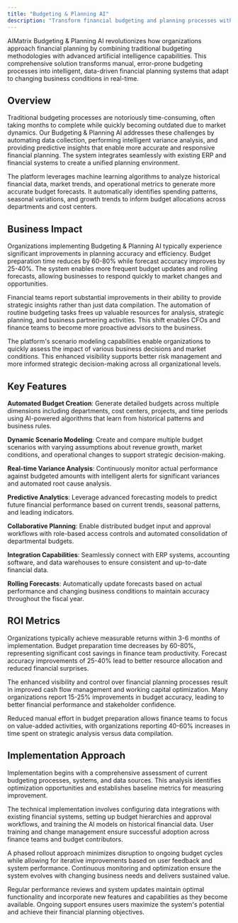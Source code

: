```yaml
---
title: "Budgeting & Planning AI"
description: "Transform financial budgeting and planning processes with AI-powered forecasting, scenario modeling, and automated budget variance analysis."
---
```


AIMatrix Budgeting & Planning AI revolutionizes how organizations approach financial planning by combining traditional budgeting methodologies with advanced artificial intelligence capabilities. This comprehensive solution transforms manual, error-prone budgeting processes into intelligent, data-driven financial planning systems that adapt to changing business conditions in real-time.

## Overview

Traditional budgeting processes are notoriously time-consuming, often taking months to complete while quickly becoming outdated due to market dynamics. Our Budgeting & Planning AI addresses these challenges by automating data collection, performing intelligent variance analysis, and providing predictive insights that enable more accurate and responsive financial planning. The system integrates seamlessly with existing ERP and financial systems to create a unified planning environment.

The platform leverages machine learning algorithms to analyze historical financial data, market trends, and operational metrics to generate more accurate budget forecasts. It automatically identifies spending patterns, seasonal variations, and growth trends to inform budget allocations across departments and cost centers.

## Business Impact

Organizations implementing Budgeting & Planning AI typically experience significant improvements in planning accuracy and efficiency. Budget preparation time reduces by 60-80% while forecast accuracy improves by 25-40%. The system enables more frequent budget updates and rolling forecasts, allowing businesses to respond quickly to market changes and opportunities.

Financial teams report substantial improvements in their ability to provide strategic insights rather than just data compilation. The automation of routine budgeting tasks frees up valuable resources for analysis, strategic planning, and business partnering activities. This shift enables CFOs and finance teams to become more proactive advisors to the business.

The platform's scenario modeling capabilities enable organizations to quickly assess the impact of various business decisions and market conditions. This enhanced visibility supports better risk management and more informed strategic decision-making across all organizational levels.

## Key Features

**Automated Budget Creation**: Generate detailed budgets across multiple dimensions including departments, cost centers, projects, and time periods using AI-powered algorithms that learn from historical patterns and business rules.

**Dynamic Scenario Modeling**: Create and compare multiple budget scenarios with varying assumptions about revenue growth, market conditions, and operational changes to support strategic decision-making.

**Real-time Variance Analysis**: Continuously monitor actual performance against budgeted amounts with intelligent alerts for significant variances and automated root cause analysis.

**Predictive Analytics**: Leverage advanced forecasting models to predict future financial performance based on current trends, seasonal patterns, and leading indicators.

**Collaborative Planning**: Enable distributed budget input and approval workflows with role-based access controls and automated consolidation of departmental budgets.

**Integration Capabilities**: Seamlessly connect with ERP systems, accounting software, and data warehouses to ensure consistent and up-to-date financial data.

**Rolling Forecasts**: Automatically update forecasts based on actual performance and changing business conditions to maintain accuracy throughout the fiscal year.

## ROI Metrics

Organizations typically achieve measurable returns within 3-6 months of implementation. Budget preparation time decreases by 60-80%, representing significant cost savings in finance team productivity. Forecast accuracy improvements of 25-40% lead to better resource allocation and reduced financial surprises.

The enhanced visibility and control over financial planning processes result in improved cash flow management and working capital optimization. Many organizations report 15-25% improvements in budget accuracy, leading to better financial performance and stakeholder confidence.

Reduced manual effort in budget preparation allows finance teams to focus on value-added activities, with organizations reporting 40-60% increases in time spent on strategic analysis versus data compilation.

## Implementation Approach

Implementation begins with a comprehensive assessment of current budgeting processes, systems, and data sources. This analysis identifies optimization opportunities and establishes baseline metrics for measuring improvement.

The technical implementation involves configuring data integrations with existing financial systems, setting up budget hierarchies and approval workflows, and training the AI models on historical financial data. User training and change management ensure successful adoption across finance teams and budget contributors.

A phased rollout approach minimizes disruption to ongoing budget cycles while allowing for iterative improvements based on user feedback and system performance. Continuous monitoring and optimization ensure the system evolves with changing business needs and delivers sustained value.

Regular performance reviews and system updates maintain optimal functionality and incorporate new features and capabilities as they become available. Ongoing support ensures users maximize the system's potential and achieve their financial planning objectives.